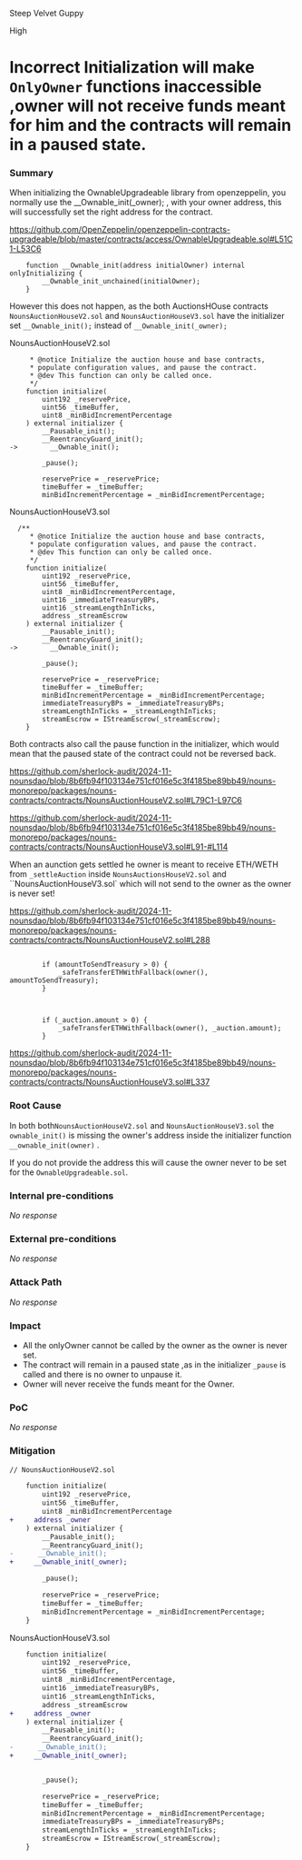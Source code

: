 Steep Velvet Guppy

High

# Incorrect Initialization will make `OnlyOwner` functions inaccessible ,owner will not receive funds meant for him  and the contracts will remain in a paused state.

### Summary


When initializing the OwnableUpgradeable library from openzeppelin, you normally use the __Ownable_init(_owner); , with your owner address, this will successfully set the right address for the contract.

https://github.com/OpenZeppelin/openzeppelin-contracts-upgradeable/blob/master/contracts/access/OwnableUpgradeable.sol#L51C1-L53C6

```solidity
    function __Ownable_init(address initialOwner) internal onlyInitializing {
        __Ownable_init_unchained(initialOwner);
    }
```

However this does not happen, as the both AuctionsHOuse contracts `NounsAuctionHouseV2.sol` and `NounsAuctionHouseV3.sol`  have the initializer  set `__Ownable_init();` instead of `__Ownable_init(_owner);`


NounsAuctionHouseV2.sol

```solidity
     * @notice Initialize the auction house and base contracts,
     * populate configuration values, and pause the contract.
     * @dev This function can only be called once.
     */
    function initialize(
        uint192 _reservePrice,
        uint56 _timeBuffer,
        uint8 _minBidIncrementPercentage
    ) external initializer {
        __Pausable_init();
        __ReentrancyGuard_init();
->        __Ownable_init();

        _pause();

        reservePrice = _reservePrice;
        timeBuffer = _timeBuffer;
        minBidIncrementPercentage = _minBidIncrementPercentage;

```

NounsAuctionHouseV3.sol

```solidity
  /**
     * @notice Initialize the auction house and base contracts,
     * populate configuration values, and pause the contract.
     * @dev This function can only be called once.
     */
    function initialize(
        uint192 _reservePrice,
        uint56 _timeBuffer,
        uint8 _minBidIncrementPercentage,
        uint16 _immediateTreasuryBPs,
        uint16 _streamLengthInTicks,
        address _streamEscrow
    ) external initializer {
        __Pausable_init();
        __ReentrancyGuard_init();
->        __Ownable_init();

        _pause();

        reservePrice = _reservePrice;
        timeBuffer = _timeBuffer;
        minBidIncrementPercentage = _minBidIncrementPercentage;
        immediateTreasuryBPs = _immediateTreasuryBPs;
        streamLengthInTicks = _streamLengthInTicks;
        streamEscrow = IStreamEscrow(_streamEscrow);
    }
```
Both contracts also call the pause function in the initializer, which would mean that the paused state of the contract could not be reversed back.


https://github.com/sherlock-audit/2024-11-nounsdao/blob/8b6fb94f103134e751cf016e5c3f4185be89bb49/nouns-monorepo/packages/nouns-contracts/contracts/NounsAuctionHouseV2.sol#L79C1-L97C6



https://github.com/sherlock-audit/2024-11-nounsdao/blob/8b6fb94f103134e751cf016e5c3f4185be89bb49/nouns-monorepo/packages/nouns-contracts/contracts/NounsAuctionHouseV3.sol#L91-#L114


When an aunction gets settled he owner is meant to receive ETH/WETH from `_settleAuction` inside `NounsAuctionsHouseV2.sol` and ``NounsAuctionHouseV3.sol` which will not send to the owner as the owner is never set!

https://github.com/sherlock-audit/2024-11-nounsdao/blob/8b6fb94f103134e751cf016e5c3f4185be89bb49/nouns-monorepo/packages/nouns-contracts/contracts/NounsAuctionHouseV2.sol#L288

```solidity

        if (amountToSendTreasury > 0) {
            _safeTransferETHWithFallback(owner(), amountToSendTreasury);
        }
       
```        
```solidity
        
        if (_auction.amount > 0) {
            _safeTransferETHWithFallback(owner(), _auction.amount);
        } 
```
https://github.com/sherlock-audit/2024-11-nounsdao/blob/8b6fb94f103134e751cf016e5c3f4185be89bb49/nouns-monorepo/packages/nouns-contracts/contracts/NounsAuctionHouseV3.sol#L337

### Root Cause

In both both`NounsAuctionHouseV2.sol` and `NounsAuctionHouseV3.sol` the `ownable_init()` is missing the owner's address inside the initializer function  `__ownable_init(owner)` .

If you do not provide the address this will cause the owner never to be set for the `OwnableUpgradeable.sol`.

### Internal pre-conditions

_No response_

### External pre-conditions

_No response_

### Attack Path

_No response_

### Impact

- All the onlyOwner cannot be called by the owner as the owner is never set.
- The contract will remain in a paused state ,as in the initializer `_pause` is called and there is no owner to unpause it.
- Owner will never receive the funds meant for the Owner.


### PoC

_No response_

### Mitigation

```diff
// NounsAuctionHouseV2.sol

    function initialize(
        uint192 _reservePrice,
        uint56 _timeBuffer,
        uint8 _minBidIncrementPercentage
+     address _owner
    ) external initializer {
        __Pausable_init();
        __ReentrancyGuard_init();
-      __Ownable_init();
+     __Ownable_init(_owner);

        _pause();

        reservePrice = _reservePrice;
        timeBuffer = _timeBuffer;
        minBidIncrementPercentage = _minBidIncrementPercentage;
    }
```
NounsAuctionHouseV3.sol

```diff
    function initialize(
        uint192 _reservePrice,
        uint56 _timeBuffer,
        uint8 _minBidIncrementPercentage,
        uint16 _immediateTreasuryBPs,
        uint16 _streamLengthInTicks,
        address _streamEscrow
+     address _owner 
    ) external initializer {
        __Pausable_init();
        __ReentrancyGuard_init();
-      __Ownable_init();
+     __Ownable_init(_owner);


        _pause();

        reservePrice = _reservePrice;
        timeBuffer = _timeBuffer;
        minBidIncrementPercentage = _minBidIncrementPercentage;
        immediateTreasuryBPs = _immediateTreasuryBPs;
        streamLengthInTicks = _streamLengthInTicks;
        streamEscrow = IStreamEscrow(_streamEscrow);
    }
```
